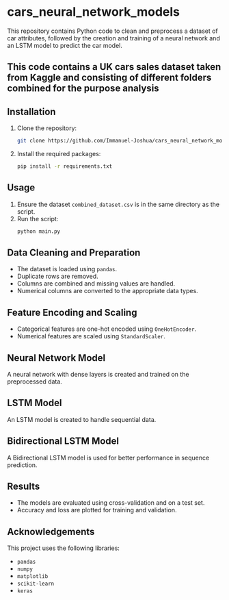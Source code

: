 # cars_neural_network_models
 This repository contains Python code to clean and preprocess a dataset of car attributes, followed by the creation and training of a neural network and an LSTM model to predict the car model.

## This code contains a UK cars sales dataset taken from Kaggle and consisting of different folders combined for the purpose analysis

## Installation

1. Clone the repository:
    ```bash
    git clone https://github.com/Immanuel-Joshua/cars_neural_network_models.git
    ```

2. Install the required packages:
    ```bash
    pip install -r requirements.txt
    ```

## Usage

1. Ensure the dataset `combined_dataset.csv` is in the same directory as the script.
2. Run the script:
    ```bash
    python main.py
    ```

## Data Cleaning and Preparation

- The dataset is loaded using `pandas`.
- Duplicate rows are removed.
- Columns are combined and missing values are handled.
- Numerical columns are converted to the appropriate data types.

## Feature Encoding and Scaling

- Categorical features are one-hot encoded using `OneHotEncoder`.
- Numerical features are scaled using `StandardScaler`.

## Neural Network Model

A neural network with dense layers is created and trained on the preprocessed data.

## LSTM Model

An LSTM model is created to handle sequential data.

## Bidirectional LSTM Model

A Bidirectional LSTM model is used for better performance in sequence prediction.

## Results

- The models are evaluated using cross-validation and on a test set.
- Accuracy and loss are plotted for training and validation.


## Acknowledgements

This project uses the following libraries:
- `pandas`
- `numpy`
- `matplotlib`
- `scikit-learn`
- `keras`
